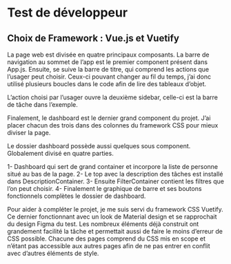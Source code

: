 # Test de développeur

## Choix de Framework : Vue.js et Vuetify

La page web est divisée en quatre principaux composants. La barre de navigation au sommet de l’app est le premier component présent dans App.js. Ensuite, se suive la barre de titre, qui comprend les actions que l’usager peut choisir. Ceux-ci pouvant changer au fil du temps, j’ai donc utilisé plusieurs boucles dans le code afin de lire des tableaux d’objet.

L’action choisi par l’usager ouvre la deuxième sidebar, celle-ci est la barre de tâche dans l’exemple.

Finalement, le dashboard est le dernier grand component du projet. J’ai placer chacun des trois dans des colonnes du framework CSS pour mieux diviser la page.

Le dossier dashboard possède aussi quelques sous component. Globalement divisé en quatre parties.

1- Dashboard qui sert de grand container et incorpore la liste de personne situé au bas de la page.
2- Le top avec la description des tâches est installé dans DescriptionContainer.
3- Ensuite FilterContainer contient les filtres que l’on peut choisir.
4- Finalement le graphique de barre et ses boutons fonctionnels complètes le dossier de dashboard.

Pour aider à compléter le projet, je me suis servi du framework CSS Vuetify. Ce dernier fonctionnant avec un look de Material design et se rapprochait du design Figma du test. Les nombreux éléments déjà construit ont grandement facilité la tâche et permettait aussi de faire le moins d’erreur de CSS possible. Chacune des pages comprend du CSS mis en scope et n’étant pas accessible aux autres pages afin de ne pas entrer en conflit avec d’autres éléments de style.
